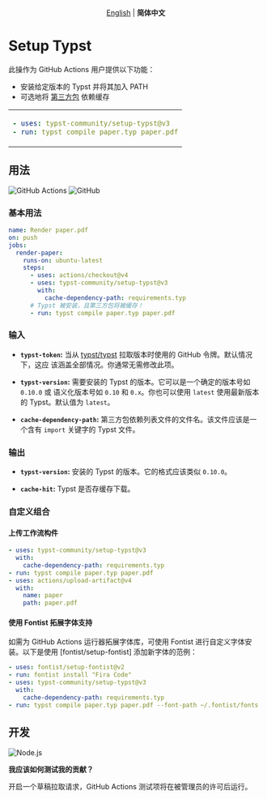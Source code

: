 <p align=center>
  <a href="https://github.com/typst-community/setup-typst/blob/main/README.md" hreflang="en" lang="en">English</a> | <b>简体中文</b>
</p>

# Setup Typst

此操作为 GitHub Actions 用户提供以下功能：
- 安装给定版本的 Typst 并将其加入 PATH
- 可选地将 [第三方包](https://github.com/typst/packages) 依赖缓存

<table align=center><td>

```yaml
- uses: typst-community/setup-typst@v3
- run: typst compile paper.typ paper.pdf
```

</table>

## 用法

![GitHub Actions](https://img.shields.io/static/v1?style=for-the-badge&message=GitHub+Actions&color=2088FF&logo=GitHub+Actions&logoColor=FFFFFF&label=)
![GitHub](https://img.shields.io/static/v1?style=for-the-badge&message=GitHub&color=181717&logo=GitHub&logoColor=FFFFFF&label=)

### 基本用法

```yaml
name: Render paper.pdf
on: push
jobs:
  render-paper:
    runs-on: ubuntu-latest
    steps:
      - uses: actions/checkout@v4
      - uses: typst-community/setup-typst@v3
        with:
          cache-dependency-path: requirements.typ
      # Typst 被安装，且第三方包将被缓存！
      - run: typst compile paper.typ paper.pdf
```

### 输入

- **`typst-token`:** 当从 [typst/typst] 拉取版本时使用的 GitHub 令牌。默认情况下，这应
  该涵盖全部情况。你通常无需修改此项。

- **`typst-version`:** 需要安装的 Typst 的版本。它可以是一个确定的版本号如 `0.10.0` 或
  语义化版本号如 `0.10` 和 `0.x`。你也可以使用 `latest` 使用最新版本的 Typst。默认值为
  `latest`。

- **`cache-dependency-path`:** 第三方包依赖列表文件的文件名。该文件应该是一个含有
  `import` 关键字的 Typst 文件。

### 输出

- **`typst-version`:** 安装的 Typst 的版本。它的格式应该类似 `0.10.0`。

- **`cache-hit`:** Typst 是否存缓存下载。

### 自定义组合

#### 上传工作流构件

```yaml
- uses: typst-community/setup-typst@v3
  with:
    cache-dependency-path: requirements.typ
- run: typst compile paper.typ paper.pdf
- uses: actions/upload-artifact@v4
  with:
    name: paper
    path: paper.pdf
```

#### 使用 Fontist 拓展字体支持

如需为 GitHub Actions 运行器拓展字体库，可使用 Fontist 进行自定义字体安装。以下是使用
[fontist/setup-fontist] 添加新字体的范例：

```yaml
- uses: fontist/setup-fontist@v2
- run: fontist install "Fira Code"
- uses: typst-community/setup-typst@v3
  with:
    cache-dependency-path: requirements.typ
- run: typst compile paper.typ paper.pdf --font-path ~/.fontist/fonts
```

## 开发

![Node.js](https://img.shields.io/static/v1?style=for-the-badge&message=Node.js&color=339933&logo=Node.js&logoColor=FFFFFF&label=)

**我应该如何测试我的贡献？**

开启一个草稿拉取请求，GitHub Actions 测试项将在被管理员的许可后运行。

[Typst]: https://typst.app/
[typst/typst]: https://github.com/typst/typst
